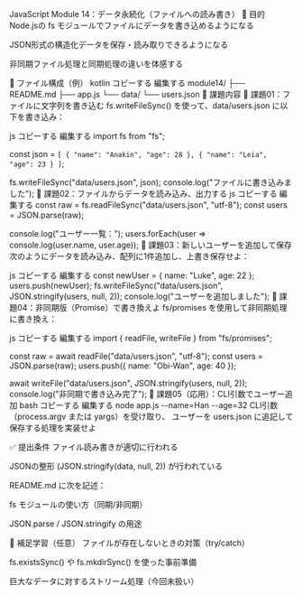 JavaScript Module 14：データ永続化（ファイルへの読み書き）
🎯 目的
Node.jsの fs モジュールでファイルにデータを書き込めるようになる

JSON形式の構造化データを保存・読み取りできるようになる

非同期ファイル処理と同期処理の違いを体感する

📁 ファイル構成（例）
kotlin
コピーする
編集する
module14/
├── README.md
├── app.js
└── data/
    └── users.json
📝 課題内容
🧪 課題01：ファイルに文字列を書き込む
fs.writeFileSync() を使って、data/users.json に以下を書き込み：

js
コピーする
編集する
import fs from "fs";

const json = `[
  { "name": "Anakin", "age": 28 },
  { "name": "Leia", "age": 23 }
]`;

fs.writeFileSync("data/users.json", json);
console.log("ファイルに書き込みました");
🧪 課題02：ファイルからデータを読み込み、出力する
js
コピーする
編集する
const raw = fs.readFileSync("data/users.json", "utf-8");
const users = JSON.parse(raw);

console.log("ユーザー一覧：");
users.forEach(user => console.log(user.name, user.age));
🧪 課題03：新しいユーザーを追加して保存
次のようにデータを読み込み、配列に1件追加し、上書き保存せよ：

js
コピーする
編集する
const newUser = { name: "Luke", age: 22 };
users.push(newUser);
fs.writeFileSync("data/users.json", JSON.stringify(users, null, 2));
console.log("ユーザーを追加しました");
🧪 課題04：非同期版（Promise）で書き換えよ
fs/promises を使用して非同期処理に書き換え：

js
コピーする
編集する
import { readFile, writeFile } from "fs/promises";

const raw = await readFile("data/users.json", "utf-8");
const users = JSON.parse(raw);
users.push({ name: "Obi-Wan", age: 40 });

await writeFile("data/users.json", JSON.stringify(users, null, 2));
console.log("非同期で書き込み完了");
🧪 課題05（応用）：CLI引数でユーザー追加
bash
コピーする
編集する
node app.js --name=Han --age=32
CLI引数（process.argv または yargs）を受け取り、
ユーザーを users.json に追記して保存する処理を実装せよ

✅ 提出条件
ファイル読み書きが適切に行われる

JSONの整形 (JSON.stringify(data, null, 2)) が行われている

README.md に次を記述：

fs モジュールの使い方（同期/非同期）

JSON.parse / JSON.stringify の用途

🧠 補足学習（任意）
ファイルが存在しないときの対策（try/catch）

fs.existsSync() や fs.mkdirSync() を使った事前準備

巨大なデータに対するストリーム処理（今回未扱い）